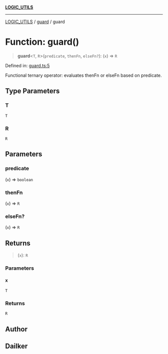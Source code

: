 [**LOGIC_UTILS**](../../README.md)

***

[LOGIC_UTILS](../../README.md) / [guard](../README.md) / guard

# Function: guard()

> **guard**\<`T`, `R`\>(`predicate`, `thenFn`, `elseFn?`): (`x`) => `R`

Defined in: [guard.ts:5](https://github.com/dailker/everyutil/blob/d23995f7a19ece1a6ce5b53178b9a1040d0b558e/src/logic/guard.ts#L5)

Functional ternary operator: evaluates thenFn or elseFn based on predicate.

## Type Parameters

### T

`T`

### R

`R`

## Parameters

### predicate

(`x`) => `boolean`

### thenFn

(`x`) => `R`

### elseFn?

(`x`) => `R`

## Returns

> (`x`): `R`

### Parameters

#### x

`T`

### Returns

`R`

## Author

## Dailker
